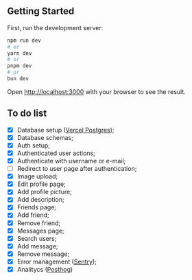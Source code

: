 ## Getting Started

First, run the development server:

```bash
npm run dev
# or
yarn dev
# or
pnpm dev
# or
bun dev
```

Open [http://localhost:3000](http://localhost:3000) with your browser to see the result.

## To do list

- [x] Database setup ([Vercel Postgres](https://vercel.com/storage/postgres));
- [x] Database schemas;
- [x] Auth setup;
- [x] Authenticated user actions;
- [x] Authenticate with username or e-mail;
- [ ] Redirect to user page after authentication;
- [x] Image upload;
- [x] Edit profile page;
- [x] Add profile picture;
- [x] Add description;
- [x] Friends page;
- [x] Add friend;
- [x] Remove friend;
- [x] Messages page;
- [x] Search users;
- [x] Add message;
- [x] Remove message;
- [x] Error management ([Sentry](https://sentry.io/pricing/));
- [x] Analitycs ([Posthog](https://posthog.com))
